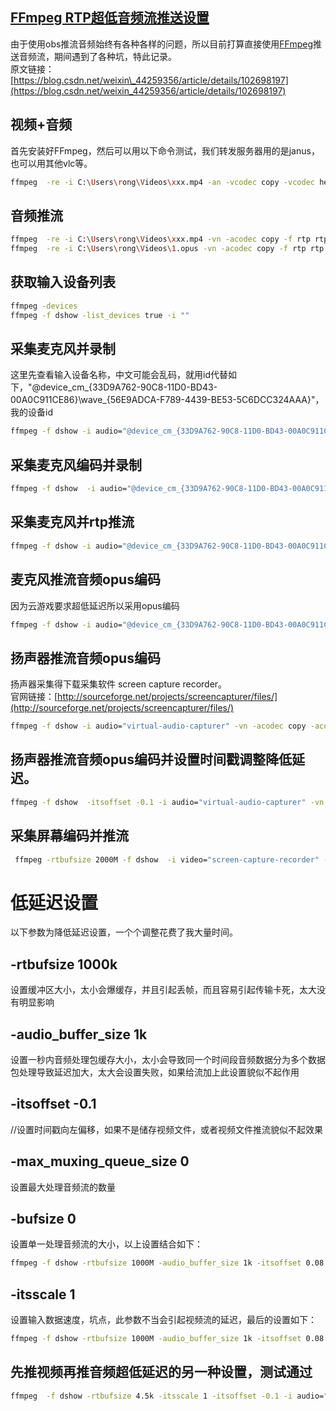 ## [FFmpeg RTP超低音频流推送设置](https://blog.csdn.net/weixin_44259356/article/details/102698197)

由于使用obs推流音频始终有各种各样的问题，所以目前打算直接使用[FFmpeg](https://so.csdn.net/so/search?q=FFmpeg&spm=1001.2101.3001.7020)推送音频流，期间遇到了各种坑，特此记录。  
原文链接：[https://blog.csdn.net/weixin\_44259356/article/details/102698197](https://blog.csdn.net/weixin_44259356/article/details/102698197)

## 视频+音频

首先安装好FFmpeg，然后可以用以下命令测试，我们转发服务器用的是janus，也可以用其他vlc等。

```bash
ffmpeg  -re -i C:\Users\rong\Videos\xxx.mp4 -an -vcodec copy -vcodec hevc -f rtp rtp://10.33.250.241:8004 -vn -acodec copy -acodec opus -strict -2 -f rtp rtp://10.33.250.241:8002
```

## 音频推流

```bash
ffmpeg  -re -i C:\Users\rong\Videos\xxx.mp4 -vn -acodec copy -f rtp rtp://10.33.250.241:8002
ffmpeg  -re -i C:\Users\rong\Videos\1.opus -vn -acodec copy -f rtp rtp://10.33.250.241:8002
```

## 获取输入设备列表

```bash
ffmpeg -devices
ffmpeg -f dshow -list_devices true -i ""
```

## 采集麦克风并录制

这里先查看输入设备名称，中文可能会乱码，就用id代替如下，"@device\_cm\_{33D9A762-90C8-11D0-BD43-00A0C911CE86}\\wave\_{56E9ADCA-F789-4439-BE53-5C6DCC324AAA}"，我的设备id

```bash
ffmpeg -f dshow -i audio="@device_cm_{33D9A762-90C8-11D0-BD43-00A0C911CE86}\wave_{56E9ADCA-F789-4439-BE53-5C6DCC324AAA}"  C:\Users\rong\Videos\1.opus
```

## 采集麦克风编码并录制

```bash
ffmpeg -f dshow  -i audio="@device_cm_{33D9A762-90C8-11D0-BD43-00A0C911CE86}\wave_{56E9ADCA-F789-4439-BE53-5C6DCC324AAA}" -acodec opus -strict experimental  -preset:v ultrafast  C:\Users\rong\Videos\1.opus
```

## 采集麦克风并rtp推流

```bash
ffmpeg -f dshow -i audio="@device_cm_{33D9A762-90C8-11D0-BD43-00A0C911CE86}\wave_{56E9ADCA-F789-4439-BE53-5C6DCC324AAA}" -vn -acodec copy -f rtp rtp://10.33.250.241:8002
```

## 麦克风推流音频opus编码

因为云游戏要求超低延迟所以采用opus编码

```bash
ffmpeg -f dshow -i audio="@device_cm_{33D9A762-90C8-11D0-BD43-00A0C911CE86}\wave_{56E9ADCA-F789-4439-BE53-5C6DCC324AAA}" -vn -acodec copy -acodec opus -strict -2 -f rtp rtp://10.33.250.241:8002
```

## 扬声器推流音频opus编码

扬声器采集得下载采集软件 screen capture recorder。  
官网链接：[http://sourceforge.net/projects/screencapturer/files/](http://sourceforge.net/projects/screencapturer/files/)

```bash
ffmpeg -f dshow -i audio="virtual-audio-capturer" -vn -acodec copy -acodec opus -strict -2 -f rtp rtp://10.33.250.241:8002
```

## 扬声器推流音频opus编码并设置时间戳调整降低延迟。

```bash
ffmpeg -f dshow  -itsoffset -0.1 -i audio="virtual-audio-capturer" -vn -acodec copy -acodec opus -strict -2 -f  rtp rtp://10.33.250.241:8002
```

## 采集屏幕编码并推流

```bash
 ffmpeg -rtbufsize 2000M -f dshow  -i video="screen-capture-recorder" -vcodec copy -vcodec nvenc_h264 -zerolatency 1 -f rtp rtp://10.33.250.241:8004   
```

# 低延迟设置

以下参数为降低延迟设置，一个个调整花费了我大量时间。

## \-rtbufsize 1000k

设置缓冲区大小，太小会爆缓存，并且引起丢帧，而且容易引起传输卡死，太大没有明显影响

## \-audio\_buffer\_size 1k

设置一秒内音频处理包缓存大小，太小会导致同一个时间段音频数据分为多个数据包处理导致延迟加大，太大会设置失败，如果给流加上此设置貌似不起作用

## \-itsoffset -0.1

//设置时间戳向左偏移，如果不是储存视频文件，或者视频文件推流貌似不起效果

## \-max\_muxing\_queue\_size 0

设置最大处理音频流的数量

## \-bufsize 0

设置单一处理音频流的大小，以上设置结合如下：

```bash
ffmpeg -f dshow -rtbufsize 1000M -audio_buffer_size 1k -itsoffset 0.08 -i audio="virtual-audio-capturer" -vn -audio_buffer_size 1 -max_muxing_queue_size 1 -bufsize 1  -acodec copy -acodec libopus -ar 48000 -strict -2 -b:a 64K -f  rtp rtp://10.33.250.241:8002
```

## \-itsscale 1

设置输入数据速度，坑点，此参数不当会引起视频流的延迟，最后的设置如下：

```bash
ffmpeg -f dshow -rtbufsize 1000M -audio_buffer_size 1k -itsoffset 0.08 -itsscale 1 -i audio="virtual-audio-capturer" -vn -ss 0.08 -audio_buffer_size 1 -max_muxing_queue_size 1 -bufsize 1  -acodec copy -acodec libopus -ar 48000 -strict -2 -b:a 64K -f  rtp rtp://10.33.250.241:8002
```

## 先推视频再推音频超低延迟的另一种设置，测试通过

```bash
ffmpeg  -f dshow -rtbufsize 4.5k -itsscale 1 -itsoffset -0.1 -i audio="virtual-audio-capturer"
```